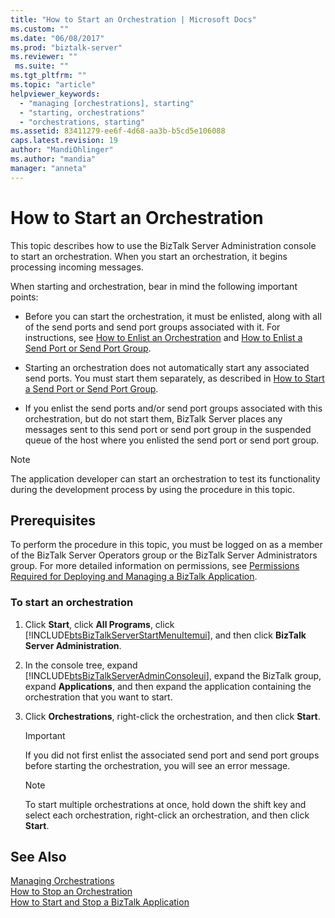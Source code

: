 ```yaml
---
title: "How to Start an Orchestration | Microsoft Docs"
ms.custom: ""
ms.date: "06/08/2017"
ms.prod: "biztalk-server"
ms.reviewer: ""
 ms.suite: ""
ms.tgt_pltfrm: ""
ms.topic: "article"
helpviewer_keywords: 
  - "managing [orchestrations], starting"
  - "starting, orchestrations"
  - "orchestrations, starting"
ms.assetid: 83411279-ee6f-4d68-aa3b-b5cd5e106088
caps.latest.revision: 19
author: "MandiOhlinger"
ms.author: "mandia"
manager: "anneta"
---
```

# How to Start an Orchestration
This topic describes how to use the BizTalk Server Administration console to start an orchestration. When you start an orchestration, it begins processing incoming messages.  
  
 When starting and orchestration, bear in mind the following important points:  
  
-   Before you can start the orchestration, it must be enlisted, along with all of the send ports and send port groups associated with it. For instructions, see [How to Enlist an Orchestration](../core/how-to-enlist-an-orchestration.md) and [How to Enlist a Send Port or Send Port Group](../core/how-to-enlist-a-send-port-or-send-port-group.md).  
  
-   Starting an orchestration does not automatically start any associated send ports. You must start them separately, as described in [How to Start a Send Port or Send Port Group](../core/how-to-start-a-send-port-or-send-port-group.md).  
  
-   If you enlist the send ports and/or send port groups associated with this orchestration, but do not start them, BizTalk Server places any messages sent to this send port or send port group in the suspended queue of the host where you enlisted the send port or send port group.  
  
> [!NOTE]
>  The application developer can start an orchestration to test its functionality during the development process by using the procedure in this topic.  
  
## Prerequisites  
 To perform the procedure in this topic, you must be logged on as a member of the BizTalk Server Operators group or the BizTalk Server Administrators group. For more detailed information on permissions, see [Permissions Required for Deploying and Managing a BizTalk Application](../core/permissions-required-for-deploying-and-managing-a-biztalk-application.md).  
  
### To start an orchestration  
  
1.  Click **Start**, click **All Programs**, click [!INCLUDE[btsBizTalkServerStartMenuItemui](../includes/btsbiztalkserverstartmenuitemui-md.md)], and then click **BizTalk Server Administration**.  
  
2.  In the console tree, expand [!INCLUDE[btsBizTalkServerAdminConsoleui](../includes/btsbiztalkserveradminconsoleui-md.md)], expand the BizTalk group, expand **Applications**, and then expand the application containing the orchestration that you want to start.  
  
3.  Click **Orchestrations**, right-click the orchestration, and then click **Start**.  
  
    > [!IMPORTANT]
    >  If you did not first enlist the associated send port and send port groups before starting the orchestration, you will see an error message.  
  
    > [!NOTE]
    >  To start multiple orchestrations at once, hold down the shift key and select each orchestration, right-click an orchestration, and then click **Start**.  
  
## See Also  
 [Managing Orchestrations](../core/managing-orchestrations.md)   
 [How to Stop an Orchestration](../core/how-to-stop-an-orchestration.md)   
 [How to Start and Stop a BizTalk Application](../core/how-to-start-and-stop-a-biztalk-application.md)